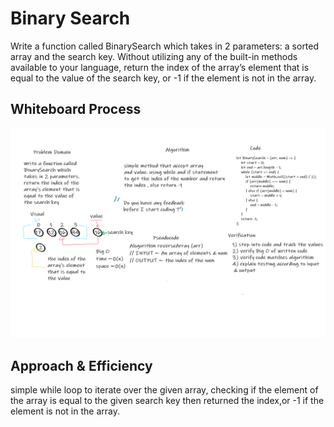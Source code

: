 # Binary Search

<!-- Description of the challenge -->

Write a function called BinarySearch which takes in 2 parameters: a sorted array and the search key. Without utilizing any of the built-in methods available to your language, return the index of the array’s element that is equal to the value of the search key, or -1 if the element is not in the array.

## Whiteboard Process

<!-- Embedded whiteboard image -->

![array-binary-search](./BinarySearch.png)

## Approach & Efficiency

<!-- What approach did you take? Discuss Why. What is the Big O space/time for this approach? -->

simple while loop to iterate over the given array, checking if the element of the array is equal to the given search key then returned the index,or -1 if the element is not in the array.
